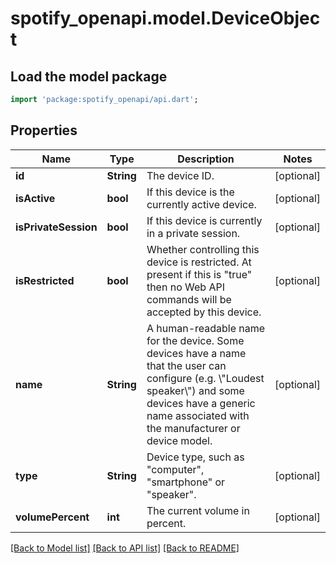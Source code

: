# spotify_openapi.model.DeviceObject

## Load the model package
```dart
import 'package:spotify_openapi/api.dart';
```

## Properties
Name | Type | Description | Notes
------------ | ------------- | ------------- | -------------
**id** | **String** | The device ID. | [optional] 
**isActive** | **bool** | If this device is the currently active device. | [optional] 
**isPrivateSession** | **bool** | If this device is currently in a private session. | [optional] 
**isRestricted** | **bool** | Whether controlling this device is restricted. At present if this is \"true\" then no Web API commands will be accepted by this device. | [optional] 
**name** | **String** | A human-readable name for the device. Some devices have a name that the user can configure (e.g. \\\"Loudest speaker\\\") and some devices have a generic name associated with the manufacturer or device model. | [optional] 
**type** | **String** | Device type, such as \"computer\", \"smartphone\" or \"speaker\". | [optional] 
**volumePercent** | **int** | The current volume in percent. | [optional] 

[[Back to Model list]](../README.md#documentation-for-models) [[Back to API list]](../README.md#documentation-for-api-endpoints) [[Back to README]](../README.md)



